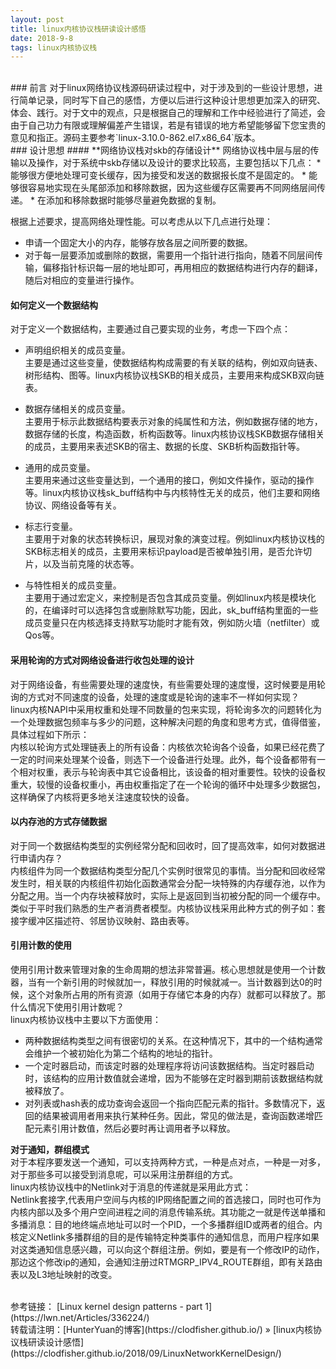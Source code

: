```yaml
---
layout: post    
title: linux内核协议栈研读设计感悟    
date: 2018-9-8    
tags: linux内核协议栈           
---
```


<br>
### 前言        
对于linux网络协议栈源码研读过程中，对于涉及到的一些设计思想，进行简单记录，同时写下自己的感悟，方便以后进行这种设计思想更加深入的研究、体会、践行。对于文中的观点，只是根据自己的理解和工作中经验进行了简述，会由于自己功力有限或理解偏差产生错误，若是有错误的地方希望能够留下您宝贵的意见和指正。源码主要参考`linux-3.10.0-862.el7.x86_64`版本。        

<br>
### 设计思想     
#### **网络协议栈对skb的存储设计**    
网络协议栈中层与层的传输以及操作，对于系统中skb存储以及设计的要求比较高，主要包括以下几点：    
* 能够很方便地处理可变长缓存，因为接受和发送的数据报长度不是固定的。    
* 能够很容易地实现在头尾部添加和移除数据，因为这些缓存区需要再不同网络层间传递。    
* 在添加和移除数据时能够尽量避免数据的复制。    

根据上述要求，提高网络处理性能。可以考虑从以下几点进行处理：    
* 申请一个固定大小的内存，能够存放各层之间所要的数据。    
* 对于每一层要添加或删除的数据，需要用一个指针进行指向，随着不同层间传输，偏移指针标识每一层的地址即可，再用相应的数据结构进行内存的翻译，随后对相应的变量进行操作。    

#### **如何定义一个数据结构**    
对于定义一个数据结构，主要通过自己要实现的业务，考虑一下四个点：    
* 声明组织相关的成员变量。    
主要是通过这些变量，使数据结构构成需要的有关联的结构，例如双向链表、树形结构、图等。linux内核协议栈SKB的相关成员，主要用来构成SKB双向链表。        

* 数据存储相关的成员变量。    
主要用于标示此数据结构要表示对象的纯属性和方法，例如数据存储的地方，数据存储的长度，构造函数，析构函数等。linux内核协议栈SKB数据存储相关的成员，主要用来表述SKB的宿主、数据的长度、SKB析构函数指针等。     

* 通用的成员变量。    
主要用来通过这些变量达到，一个通用的接口，例如文件操作，驱动的操作等。linux内核协议栈sk_buff结构中与内核特性无关的成员，他们主要和网络协议、网络设备等有关。    

* 标志行变量。    
主要用于对象的状态转换标识，展现对象的演变过程。例如linux内核协议栈的SKB标志相关的成员，主要用来标识payload是否被单独引用，是否允许切片，以及当前克隆的状态等。    

* 与特性相关的成员变量。        
主要用于通过宏定义，来控制是否包含其成员变量。例如linux内核是模块化的，在编译时可以选择包含或删除默写功能，因此，sk_buff结构里面的一些成员变量只在内核选择支持默写功能时才能有效，例如防火墙（netfilter）或Qos等。   

#### **采用轮询的方式对网络设备进行收包处理的设计**    
对于网络设备，有些需要处理的速度快，有些需要处理的速度慢，这时候要是用轮询的方式对不同速度的设备，处理的速度或是轮询的速率不一样如何实现？    
linux内核NAPI中采用权重和处理不同数量的包来实现，将轮询多次的问题转化为一个处理数据包频率与多少的问题，这种解决问题的角度和思考方式，值得借鉴，具体过程如下所示：     
内核以轮询方式处理链表上的所有设备：内核依次轮询各个设备，如果已经花费了一定的时间来处理某个设备，则选下一个设备进行处理。此外，每个设备都带有一个相对权重，表示与轮询表中其它设备相比，该设备的相对重要性。较快的设备权重大，较慢的设备权重小，再由权重指定了在一个轮询的循环中处理多少数据包，这样确保了内核将更多地关注速度较快的设备。    

#### **以内存池的方式存储数据**    
对于同一个数据结构类型的实例经常分配和回收时，回了提高效率，如何对数据进行申请内存？    
内核组件为同一个数据结构类型分配几个实例时很常见的事情。当分配和回收经常发生时，相关联的内核组件初始化函数通常会分配一块特殊的内存缓存池，以作为分配之用。当一个内存块被释放时，实际上是返回到当初被分配的同一个缓存中。类似于平时我们熟悉的生产者消费者模型。内核协议栈采用此种方式的例子如：套接字缓冲区描述符、邻居协议映射、路由表等。    

#### **引用计数的使用**    
使用引用计数来管理对象的生命周期的想法非常普遍。核心思想就是使用一个计数器，当有一个新引用的时候就加一，释放引用的时候就减一。当计数器到达0的时候，这个对象所占用的所有资源（如用于存储它本身的内存）就都可以释放了。那什么情况下使用引用计数呢？    
linux内核协议栈中主要以下方面使用：         
* 两种数据结构类型之间有很密切的关系。在这种情况下，其中的一个结构通常会维护一个被初始化为第二个结构的地址的指针。     
* 一个定时器启动，而该定时器的处理程序将访问该数据结构。当定时器启动时，该结构的应用计数值就会递增，因为不能够在定时器到期前该数据结构就被释放了。    
*  对列表或hash表的成功查询会返回一个指向匹配元素的指针。多数情况下，返回的结果被调用者用来执行某种任务。因此，常见的做法是，查询函数递增匹配元素引用计数值，然后必要时再让调用者予以释放。    

**对于通知，群组模式**    
对于本程序要发送一个通知，可以支持两种方式，一种是点对点，一种是一对多，对于那些多可以接受到消息呢，可以采用注册群组的方式。    
linux内核协议栈中的Netlink对于消息的传递就是采用此方式：    
Netlink套接字,代表用户空间与内核的IP网络配置之间的首选接口，同时也可作为内核内部以及多个用户空间进程之间的消息传输系统。其功能之一就是传送单播和多播消息：目的地终端点地址可以时一个PID，一个多播群组ID或两者的组合。内核定义Netlink多播群组的目的是传输特定种类事件的通知信息，而用户程序如果对这类通知信息感兴趣，可以向这个群组注册。例如，要是有一个修改IP的动作，那边这个修改ip的通知，会通知注册过RTMGRP_IPV4_ROUTE群组，即有关路由表以及L3地址映射的改变。        


<br>
参考链接：       
[Linux kernel design patterns - part 1](https://lwn.net/Articles/336224/)    

<br> 
转载请注明：[HunterYuan的博客](https://clodfisher.github.io/) » [linux内核协议栈研读设计感悟](https://clodfisher.github.io/2018/09/LinuxNetworkKernelDesign/)              